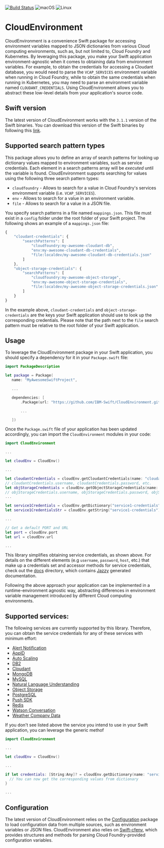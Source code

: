 [![Build Status](https://travis-ci.org/IBM-Swift/CloudConfiguration.svg?branch=develop)](https://travis-ci.org/IBM-Swift/CloudConfiguration)
![macOS](https://img.shields.io/badge/os-macOS-green.svg?style=flat)
![Linux](https://img.shields.io/badge/os-linux-green.svg?style=flat)

# CloudEnvironment
CloudEnvironment is a convenience Swift package for accessing environment variables mapped to JSON dictionaries from various Cloud computing environments, such as, but not limited to, Cloud Foundry and Kubernetes. By leveraging this package, you make your Swift application environment-agnostic when it comes to obtaining data from environment variables. For example, to obtain the credentials for accessing a Cloudant database, you would need to parse the `VCAP_SERVICES` environment variable when running in Cloud Foundry, while to obtain the same credentials when running in Kubernetes, you may need to parse an environment variable named `CLOUDANT_CREDENTIALS`. Using CloudEnvironment allows you to abstract these low-level details from your application's source code.

## Swift version
The latest version of CloudEnvironment works with the `3.1.1` version of the Swift binaries. You can download this version of the Swift binaries by following this [link](https://swift.org/download/#snapshots).

## Supported search pattern types
This package allows you to define an array of search patterns for looking up dictionary values mapped to environment variables, such as service credentials. Each element in a search patterns array will be *executed* until the variable is found. CloudEnvironment supports searching for values using the following three search pattern types:

- `cloudfoundry` - Allows to search for a value in Cloud Foundry's services environment variable (i.e. `VCAP_SERVICES`).
- `env` - Allows to search for a value in an environment variable.
- `file` - Allows to search for a value in a JSON file.

You specify search patterns in a file named `mappings.json`. This file must exist in a `config` folder under the root folder of your Swift project. The following shows an example of a `mappings.json` file:

```javascript
{
    "cloudant-credentials": {
        "searchPatterns": [
            "cloudfoundry:my-awesome-cloudant-db",
            "env:my-awesome-cloudant-db-credentials",
            "file:localdev/my-awesome-cloudant-db-credentials.json"
        ]
    },
    "object-storage-credentials": {
        "searchPatterns": [
            "cloudfoundry:my-awesome-object-storage",
            "env:my-awesome-object-storage-credentials",
            "file:localdev/my-awesome-object-storage-credentials.json"
        ]
    }
}
```

In the example above, `cloudant-credentials` and `object-storage-credentials` are the keys your Swift application should use to look up the corresponding credentials. Please note that the path next to the `file` search pattern must be relative to the root folder of your Swift application.

## Usage
To leverage the CloudEnvironment package in your Swift application, you should specify a dependency for it in your `Package.swift` file:

```swift
import PackageDescription

let package = Package(
   name: "MyAwesomeSwiftProject",

   ...

   dependencies: [
       .Package(url: "https://github.com/IBM-Swift/CloudEnvironment.git", majorVersion: 3),

       ...

   ])
 ```

 Once the `Package.swift` file of your application has been updated accordingly, you can import the `CloudEnvironment` modules in your code:

```swift
import CloudEnvironment

...

let cloudEnv = CloudEnv()

...

let cloudantCredentials = cloudEnv.getCloudantCredentials(name: "cloudant-credentials")
// cloudantCredentials.username, cloudantCredentials.password, etc.
let objStorageCredentials = cloudEnv.getObjectStorageCredentials(name: "object-storage-credentials")
// objStorageCredentials.username, objStorageCredentials.password, objStorageCredentials.projectID, etc.
...

let service1Credentials = cloudEnv.getDictionary("service1-credentials")
let service1CredentialsStr = cloudEnv.getString("service1-credentials")

...

// Get a default PORT and URL
let port = cloudEnv.port
let url = cloudEnv.url

...
```

This library simplifies obtaining service credentials, as shown above. For details on the different elements (e.g `username`, `password`, `host`, etc.) that make up a credentials set and accessor methods for service credentials, check out the [docs](docs/Classes) directory, which contains [Jazzy](https://github.com/Realm/jazzy) generated documentation.

Following the above approach your application can be implemented in a runtime-environment agnostic way, abstracting differences in environment variable management introduced by different Cloud computing environments.

## Supported services:
The following services are currently supported by this library. Therefore, you can obtain the service credentials for any of these services with minimum effort:
- [Alert Notification](https://console.ng.bluemix.net/catalog/services/ibm-alert-notification/)
- [AppID](https://console.ng.bluemix.net/catalog/services/app-id)
- [Auto Scaling](https://console.ng.bluemix.net/catalog/services/auto-scaling)
- [DB2](https://console.ng.bluemix.net/catalog/services/ibm-db2-on-cloud)
- [Cloudant](https://console.ng.bluemix.net/catalog/services/cloudant-nosql-db)
- [MongoDB](https://console.ng.bluemix.net/docs/services/MongoDB/index.html)
- [MySQL](https://console.ng.bluemix.net/catalog/services/compose-for-mysql/)
- [Natural Language Understanding](https://console.ng.bluemix.net/catalog/services/natural-language-understanding)
- [Object Storage](https://console.ng.bluemix.net/catalog/services/object-storage)
- [PostgreSQL](https://console.ng.bluemix.net/catalog/services/compose-for-postgresql/)
- [Push SDK](https://console.ng.bluemix.net/catalog/services/push-notifications)
- [Redis](https://console.ng.bluemix.net/catalog/services/redis-cloud)
- [Watson Conversation](https://console.ng.bluemix.net/catalog/services/conversation)
- [Weather Company Data](https://console.bluemix.net/catalog/services/weather-company-data)

If you don't see listed above the service you intend to use in your Swift application, you can leverage the generic methof

```swift
import CloudEnvironment

...

let cloudEnv = CloudEnv()

...

if let credentials: [String:Any]? = cloudEnv.getDictionary(name: "service1-credentials") {
  // You can now get the corresponding values from dictionary
}

...
```

## Configuration
The latest version of CloudEnvironment relies on the [Configuration](https://github.com/IBM-Swift/Configuration) package to load configuration data from multiple sources, such as environment variables or JSON files. CloudEnvironment also relies on [Swift-cfenv](https://github.com/IBM-Swift/Swift-cfenv), which provides structures and methods for parsing Cloud Foundry-provided configuration variables.
